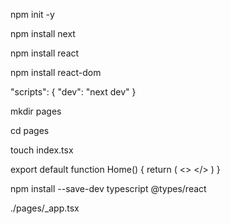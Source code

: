 npm init -y 

npm install next

npm install react

npm install react-dom

"scripts": {
  "dev": "next dev"
}

mkdir pages

cd pages 

touch index.tsx

export default function Home() {
    return (
        <>
        </>
    )
} 

npm install --save-dev typescript @types/react

./pages/_app.tsx
